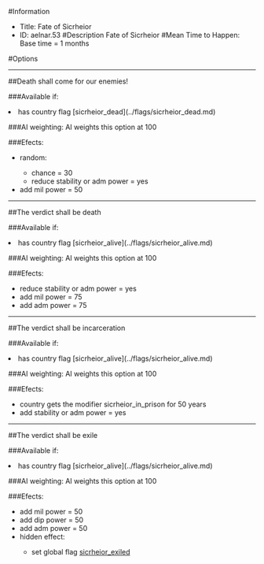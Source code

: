 #Information
 - Title: Fate of Sicrheior
 - ID: aelnar.53
#Description
Fate of Sicrheior
#Mean Time to Happen:
Base time = 1 months

#Options

___
##Death shall come for our enemies!

###Available if:
<li>has country flag [sicrheior_dead](../flags/sicrheior_dead.md)</li>

###AI weighting:
AI weights this option at 100


###Efects:<ul><li>random:</li><ul><li>chance = 30</li><li>reduce stability or adm power = yes</li></ul><li>add mil power = 50</li></ul>

___
##The verdict shall be death

###Available if:
<li>has country flag [sicrheior_alive](../flags/sicrheior_alive.md)</li>

###AI weighting:
AI weights this option at 100


###Efects:<ul><li>reduce stability or adm power = yes</li><li>add mil power = 75</li><li>add adm power = 75</li></ul>

___
##The verdict shall be incarceration

###Available if:
<li>has country flag [sicrheior_alive](../flags/sicrheior_alive.md)</li>

###AI weighting:
AI weights this option at 100


###Efects:<ul><li>country gets the modifier sicrheior_in_prison for 50 years</li><li>add stability or adm power = yes</li></ul>

___
##The verdict shall be exile

###Available if:
<li>has country flag [sicrheior_alive](../flags/sicrheior_alive.md)</li>

###AI weighting:
AI weights this option at 100


###Efects:<ul><li>add mil power = 50</li><li>add dip power = 50</li><li>add adm power = 50</li><li>hidden effect:</li><ul><li>set global flag [sicrheior_exiled](../flags/sicrheior_exiled.md)</li></ul></ul>
